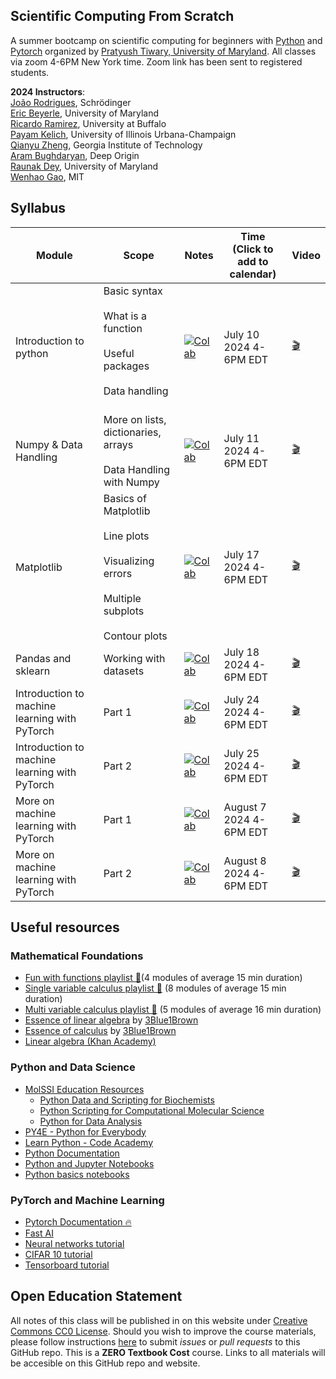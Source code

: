 Scientific Computing From Scratch
---------------------------------
A summer bootcamp on scientific computing for beginners with [Python](https://www.python.org) and [Pytorch](https://pytorch.org) organized by [Pratyush Tiwary, University of Maryland](http://go.umd.edu/tiwarylab). All classes via zoom 4-6PM New York time. Zoom link has been sent to registered students.

**2024 Instructors**:<br>
[João Rodrigues](https://www.joaor.eu/), Schrödinger<br>
[Eric Beyerle](https://terpconnect.umd.edu/~ebeyerle/), University of Maryland<br>
[Ricardo Ramirez](https://www.linkedin.com/in/ricard-ramirez/en), University at Buffalo<br>
[Payam Kelich](https://payamkelich.github.io/), University of Illinois Urbana-Champaign<br>
[Qianyu Zheng](https://github.com/qzheng75), Georgia Institute of Technology<br>
[Aram Bughdaryan](https://www.linkedin.com/in/aram-bughdaryan), Deep Origin<br>
[Raunak Dey](https://github.com/RaunakDey), University of Maryland<br>
[Wenhao Gao](https://wenhao-gao.github.io/), MIT<br>




## Syllabus

Module | Scope | Notes | Time <br> (Click to add to calendar) | Video
--------------------- | --------------------- | --------------------- | ------- | --- 
Introduction to python | Basic syntax <br><br> What is a function <br><br> Useful packages <br><br> Data handling <br><br> | [![Colab](https://colab.research.google.com/assets/colab-badge.svg)](https://colab.research.google.com/drive/1t9DJG2BotRevdAhem474HcmcdTA7yyxs) | July 10 2024 4-6PM EDT| [🎬](https://umd.zoom.us/rec/share/4h2aWH3DH3kytRReviMPOYwFEljP5Urr76sxrzCLcGxJ1EQ8_3sMmdO1VQiyB4nU.BPQH8xSy_FI-daY0)
Numpy & Data Handling | More on lists, dictionaries, arrays <br><br> Data Handling with Numpy|   [![Colab](https://colab.research.google.com/assets/colab-badge.svg)](https://colab.research.google.com/drive/1T0tpw8XPki_ou9c-eqshjH8r4sM18XLu)| July 11 2024 4-6PM EDT | [🎬](https://umd.zoom.us/rec/share/66oLPW1aIkAjii4ejxULBo7Oe9jCjpaecfQKjGeZiG6_Zyo6JzlriaHuT2GrCZVs.v_rD0sGfHQOJes_L)
Matplotlib | Basics of Matplotlib <br><br> Line plots <br><br> Visualizing errors <br><br> Multiple subplots <br><br> Contour plots| [![Colab](https://colab.research.google.com/assets/colab-badge.svg)](https://colab.research.google.com/drive/1R-gEXr_zO2VYvo4FaDlqQL9E6ADzxGvP) |  July 17 2024 4-6PM EDT | [🎬](https://drive.google.com/file/d/1H7y0UtFF8Z8ZRPayemj7QbKlsC-L-IF2/view?pli=1)
Pandas and sklearn | Working with datasets  | [![Colab](https://colab.research.google.com/assets/colab-badge.svg)](https://colab.research.google.com/drive/1SfwqeRD5kxHtPMnqtVfjZ-1ST-tvfc6u?usp=sharing) |  July 18 2024 4-6PM EDT |  [🎬](https://umd.zoom.us/rec/share/5VHN-GqBi-3hY-AM4xTbheHAz1abuBb84R2ALwOvJFdIE4MsWzIKdtf9K6GNs0dy.qgdZF83OY6F2xidK)
Introduction to machine learning with PyTorch | Part 1| [![Colab](https://colab.research.google.com/assets/colab-badge.svg)](https://colab.research.google.com/drive/1rnIeJWTe7p5JQnmJtffBnx7EQxYI9yOA?usp=sharing) | July 24 2024 4-6PM EDT| [🎬](https://umd.zoom.us/rec/share/vyLy5akK5QxNSGm9XhGA6aS-H8bW9i7cu3_S5sVZz-nXRRaMSTIMlrL4V79HZwwJ.S9bt7SVdAWO9Yfsd)|
Introduction to machine learning with PyTorch | Part 2 | [![Colab](https://colab.research.google.com/assets/colab-badge.svg)](https://colab.research.google.com/drive/1hRGVgiLQdXmPbG610kET_JltTuEn-f5b?usp=sharing) | July 25 2024 4-6PM EDT| [🎬](https://umd.zoom.us/rec/share/GDZmehUDz9xb-kixlN4pnmeH-CRIEifFc5SSTn1MxpDi-d7LFzPAMiMHWiUxsdEj.RVsDenbXG35-sXx9)|
More on machine learning with PyTorch| Part 1 | [![Colab](https://colab.research.google.com/assets/colab-badge.svg)](https://colab.research.google.com/drive/1n9xGu52qzMUzgDOjt9pKSMwTjHXThhHW?usp=sharing) | August 7 2024 4-6PM EDT | [🎬](https://umd.zoom.us/rec/share/3JNiO-cMs8iCj4SRclp-djY6844_Z4PDT1gkXZ70J7WNoOdTJrDvi0J4FRVmBQ.fc717_wmJusS5Wdl)|
More on machine learning with PyTorch| Part 2 | [![Colab](https://colab.research.google.com/assets/colab-badge.svg)](https://colab.research.google.com/drive/1U1gT5FwldZgfkI9029DC9jnMpM8k6KJM?usp=sharing) | August 8 2024 4-6PM EDT | [🎬](https://umd.zoom.us/rec/share/VNvQ2VcNAI3EfbCGBwdBvgqeCezGxpdWaNg6D4GaFcG4b3untiPo5oCwi1JjFvGQ.sBKZvDWAHBeAXG9J)|




## Useful resources

### Mathematical Foundations
- [Fun with functions playlist 🍿](https://www.youtube.com/playlist?list=PLieme_dDfavgNH_eoC5hWX-75fwst0abG)(4 modules of average 15 min duration)
- [Single variable calculus playlist 🍿](https://www.youtube.com/playlist?list=PLieme_dDfaviKfYPpqE6iO5ByxHb9nFmO) (8 modules of average 15 min duration)
- [Multi variable calculus playlist 🍿](https://www.youtube.com/playlist?list=PLieme_dDfavg9CSUr1i_ai3XQnaVbxx1D) (5 modules of average 16 min duration)
- [Essence of linear algebra](https://www.youtube.com/playlist?list=PLZHQObOWTQDPD3MizzM2xVFitgF8hE_ab) by [3Blue1Brown](https://www.3blue1brown.com/)
- [Essence of calculus](https://www.youtube.com/playlist?list=PLZHQObOWTQDMsr9K-rj53DwVRMYO3t5Yr) by [3Blue1Brown](https://www.3blue1brown.com/)
- [Linear algebra (Khan Academy)](https://www.khanacademy.org/math/linear-algebra)

### Python and Data Science
- [MolSSI Education Resources](http://education.molssi.org/resources.html#programming)
    - [Python Data and Scripting for Biochemists](https://education.molssi.org/python-scripting-biochemistry/chapters/setup.html)
    - [Python Scripting for Computational Molecular Science](https://education.molssi.org/python_scripting_cms/)
    - [Python for Data Analysis](https://education.molssi.org/python-data-analysis/)
- [PY4E - Python for Everybody](https://www.py4e.com)
- [Learn Python - Code Academy](https://www.codecademy.com/learn/learn-python)
- [Python Documentation](https://docs.python.org/3/)
- [Python and Jupyter Notebooks](https://qiskit.org/textbook/ch-prerequisites/python-and-jupyter-notebooks.html)
- [Python basics notebooks](https://github.com/okara83/python-pytorch-workshop)


### PyTorch and Machine Learning
- [Pytorch Documentation 🔥](https://pytorch.org/docs/stable/index.html)
- [Fast AI](https://www.fast.ai)
- [Neural networks tutorial](https://pytorch.org/tutorials/beginner/blitz/neural_networks_tutorial.html)
- [CIFAR 10 tutorial](https://pytorch.org/tutorials/beginner/blitz/cifar10_tutorial.html)
- [Tensorboard tutorial](https://pytorch.org/tutorials/intermediate/tensorboard_tutorial.html)

## Open Education Statement
All notes of this class will be published in on this website under [Creative Commons CC0 License](https://creativecommons.org/publicdomain/zero/1.0/).
Should you wish to improve the course materials, please follow instructions [here](pages/contribute.md) to submit _issues_ or _pull requests_ to this GitHub repo.
This is a **ZERO Textbook Cost** course.
Links to all materials will be accesible on this GitHub repo and website.
